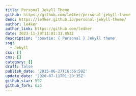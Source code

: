 ```yaml
---
title: Personal Jekyll Theme
github: https://github.com/le4ker/personal-jekyll-theme
demo: https://le4ker.github.io/personal-jekyll-theme/
author: le4ker
author_link: https://github.com/le4ker
date: 2023-11-28T11:01:31.853Z
description: ':bowtie: { Personal } Jekyll theme'
ssg:
  - Jekyll
css: []
cms: []
category: []
draft: false
publish_date: '2015-06-27T16:56:59Z'
update_date: '2020-07-11T01:20:35Z'
github_star: 597
github_fork: 625
---
```

